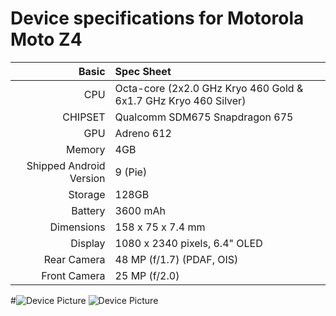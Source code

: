 # Device specifications for Motorola Moto Z4

Basic   | Spec Sheet
-------:|:-------------------------
CPU     | Octa-core (2x2.0 GHz Kryo 460 Gold & 6x1.7 GHz Kryo 460 Silver)
CHIPSET | Qualcomm SDM675 Snapdragon 675
GPU     | Adreno 612
Memory  | 4GB
Shipped Android Version | 9 (Pie)
Storage | 128GB
Battery | 3600 mAh
Dimensions | 158 x 75 x 7.4 mm
Display | 1080 x 2340 pixels, 6.4" OLED
Rear Camera  | 48 MP (f/1.7) (PDAF, OIS)
Front Camera | 25 MP (f/2.0)

#![Device Picture](https://fdn2.gsmarena.com/vv/bigpic/motorola-moto-z4-r.jpg)
![Device Picture](https://phonesdata.com/files/models/Motorola--Moto-Z4-302.png)
